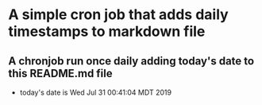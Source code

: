 A simple cron job that adds daily timestamps to markdown file
============================================================
## A chronjob run once daily adding today's date to this README.md file
* today's date is Wed Jul 31 00:41:04 MDT 2019
